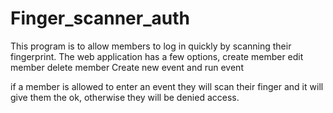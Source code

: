 # Finger_scanner_auth
This program is to allow members to log in quickly by scanning their fingerprint.
The web application has a few options, create member edit member delete member
Create new event and run event

if a member is allowed to enter an event they will scan their finger and it will give them the ok,
otherwise they will be denied access.